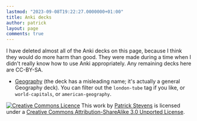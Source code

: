 ```yaml
---
lastmod: "2023-09-08T19:22:27.0000000+01:00"
title: Anki decks
author: patrick
layout: page
comments: true
---
```


I have deleted almost all of the Anki decks on this page, because I think they would do more harm than good.
They were made during a time when I didn't really know how to use Anki appropriately.
Any remaining decks here are CC-BY-SA.

*   [Geography] (the deck has a misleading name; it's actually a general Geography deck). You can filter out the `london-tube` tag if you like, or `world-capitals`, or `american-geography`.

[![Creative Commons Licence](https://licensebuttons.net/l/by-sa/3.0/88x31.png)](http://creativecommons.org/licenses/by-sa/3.0/deed.en_GB)
This work by [Patrick Stevens](/anki-decks) is licensed under a [Creative Commons Attribution-ShareAlike 3.0 Unported License](http://creativecommons.org/licenses/by-sa/3.0/deed.en_GB).

[Geography]: /AnkiDecks/CapitalsOfTheWorld.apkg

